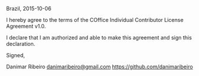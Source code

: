 Brazil, 2015-10-06

I hereby agree to the terms of the COffice Individual Contributor License
Agreement v1.0.

I declare that I am authorized and able to make this agreement and sign this
declaration.

Signed,

Danimar Ribeiro danimaribeiro@gmail.com https://github.com/danimaribeiro
